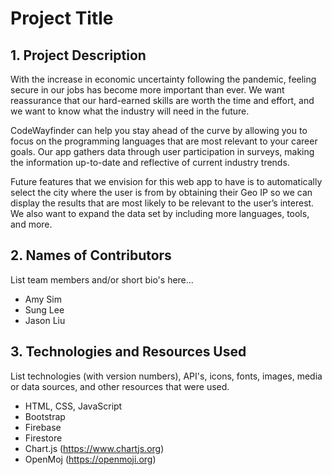 # Project Title

## 1. Project Description
With the increase in economic uncertainty following the pandemic, feeling secure in our jobs has become more important than ever. We want reassurance that our hard-earned skills are worth the time and effort, and we want to know what the industry will need in the future.

CodeWayfinder can help you stay ahead of the curve by allowing you to focus on the programming languages that are most relevant to your career goals. Our app gathers data through user participation in surveys, making the information up-to-date and reflective of current industry trends.

Future features that we envision for this web app to have is to automatically select the city where the user is from by obtaining their Geo IP so we can display the results that are most likely to be relevant to the user’s interest. We also want to expand the data set by including more languages, tools, and more.

## 2. Names of Contributors
List team members and/or short bio's here... 
* Amy Sim
* Sung Lee
* Jason Liu
	
## 3. Technologies and Resources Used
List technologies (with version numbers), API's, icons, fonts, images, media or data sources, and other resources that were used.
* HTML, CSS, JavaScript
* Bootstrap
* Firebase
* Firestore
* Chart.js (https://www.chartjs.org)
* OpenMoj (https://openmoji.org)



